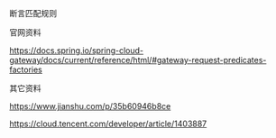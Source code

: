 断言匹配规则



官网资料

https://docs.spring.io/spring-cloud-gateway/docs/current/reference/html/#gateway-request-predicates-factories



其它资料

https://www.jianshu.com/p/35b60946b8ce

https://cloud.tencent.com/developer/article/1403887


